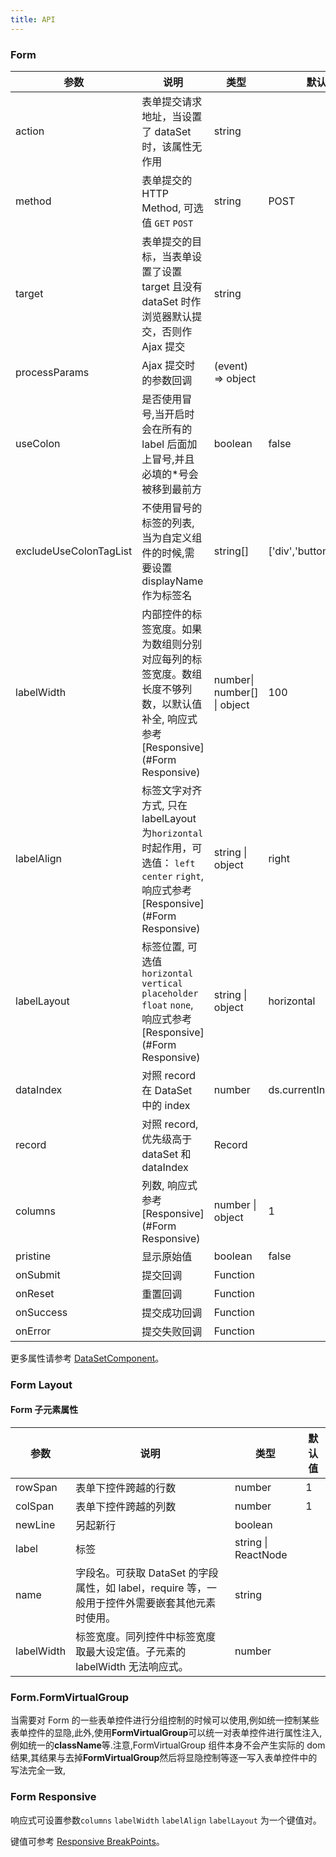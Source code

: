 ```yaml
---
title: API
---
```


### Form

| 参数                   | 说明                                                                                                                                  | 类型                        | 默认值                    |
| ---------------------- | ------------------------------------------------------------------------------------------------------------------------------------- | --------------------------- | ------------------------- |
| action                 | 表单提交请求地址，当设置了 dataSet 时，该属性无作用                                                                                   | string                      |                           |
| method                 | 表单提交的 HTTP Method, 可选值 `GET` `POST`                                                                                           | string                      | POST                      |
| target                 | 表单提交的目标，当表单设置了设置 target 且没有 dataSet 时作浏览器默认提交，否则作 Ajax 提交                                           | string                      |                           |
| processParams          | Ajax 提交时的参数回调                                                                                                                 | (event) => object           |                           |
| useColon               | 是否使用冒号,当开启时会在所有的 label 后面加上冒号,并且必填的\*号会被移到最前方                                                       | boolean                     | false                     |
| excludeUseColonTagList | 不使用冒号的标签的列表,当为自定义组件的时候,需要设置 displayName 作为标签名                                                           | string[]                    | ['div','button','Button'] |
| labelWidth             | 内部控件的标签宽度。如果为数组则分别对应每列的标签宽度。数组长度不够列数，以默认值补全, 响应式参考[Responsive](#Form Responsive)      | number\| number[] \| object | 100                       |
| labelAlign             | 标签文字对齐方式, 只在 labelLayout 为`horizontal`时起作用，可选值： `left` `center` `right`, 响应式参考[Responsive](#Form Responsive) | string \| object            | right                     |
| labelLayout            | 标签位置, 可选值 `horizontal` `vertical` `placeholder` `float` `none`, 响应式参考[Responsive](#Form Responsive)                       | string \| object            | horizontal                |
| dataIndex              | 对照 record 在 DataSet 中的 index                                                                                                     | number                      | ds.currentIndex           |
| record                 | 对照 record, 优先级高于 dataSet 和 dataIndex                                                                                          | Record                      |                           |
| columns                | 列数, 响应式参考[Responsive](#Form Responsive)                                                                                        | number \| object            | 1                         |
| pristine               | 显示原始值                                                                                                                            | boolean                     | false                     |
| onSubmit               | 提交回调                                                                                                                              | Function                    |                           |
| onReset                | 重置回调                                                                                                                              | Function                    |                           |
| onSuccess              | 提交成功回调                                                                                                                          | Function                    |                           |
| onError                | 提交失败回调                                                                                                                          | Function                    |                           |

更多属性请参考 [DataSetComponent](/en/procmp/abstract/#DataSetComponent)。

### Form Layout

#### Form 子元素属性

| 参数       | 说明                                                                                            | 类型                | 默认值 |
| ---------- | ----------------------------------------------------------------------------------------------- | ------------------- | ------ |
| rowSpan    | 表单下控件跨越的行数                                                                            | number              | 1      |
| colSpan    | 表单下控件跨越的列数                                                                            | number              | 1      |
| newLine    | 另起新行                                                                                        | boolean             |        |
| label      | 标签                                                                                            | string \| ReactNode |        |
| name       | 字段名。可获取 DataSet 的字段属性，如 label，require 等，一般用于控件外需要嵌套其他元素时使用。 | string              |        |
| labelWidth | 标签宽度。同列控件中标签宽度取最大设定值。子元素的 labelWidth 无法响应式。                      | number              |        |

### Form.FormVirtualGroup

当需要对 Form 的一些表单控件进行分组控制的时候可以使用,例如统一控制某些表单控件的显隐,此外,使用**FormVirtualGroup**可以统一对表单控件进行属性注入,例如统一的**className**等.注意,FormVirtualGroup 组件本身不会产生实际的 dom 结果,其结果与去掉**FormVirtualGroup**然后将显隐控制等逐一写入表单控件中的写法完全一致,

### Form Responsive

响应式可设置参数`columns` `labelWidth` `labelAlign` `labelLayout` 为一个键值对。

键值可参考 [Responsive BreakPoints](/zh/procmp/data-display/responsive/#BreakPoints)。
